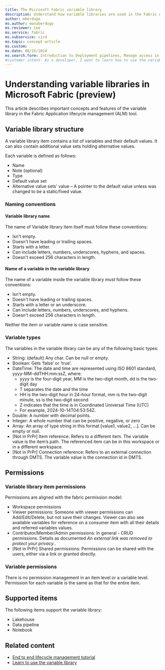 ```yaml
---
title: The Microsoft Fabric variable library
description: Understand how variable libraries are used in the Fabric Application lifecycle management (ALM) tool.
author: mberdugo
ms.author: monaberdugo
ms.reviewer: Lee
ms.service: fabric
ms.subservice: cicd
ms.topic: concept-article
ms.custom:
ms.date: 08/15/2024
ms.search.form: Introduction to Deployment pipelines, Manage access in Deployment pipelines, Deployment pipelines operations
#customer intent: As a developer, I want to learn how to use the variable library item in the Microsoft Fabric Application lifecycle management (ALM) tool, so that I can manage my content lifecycle.
---
```


# Understanding variable libraries in Microsoft Fabric (preview)

This article describes important concepts and features of the variable library in the Fabric Application lifecycle management (ALM) tool.

## Variable library structure

A variable library item contains a list of variables and their default values. It can also contain additional value sets holding alternative values.

Each variable is defined as follows:

- Name
- Note (optional)
- Type
- Default value set
- Alternative value sets’ value – A pointer to the default value unless was changed to be a static/fixed value.

### Naming conventions

#### Variable library name

The name of Variable library item itself must follow these conventions:

- Isn't empty.
- Doesn't have leading or trailing spaces.
- Starts with a letter.
- Can include letters, numbers, underscores, hyphens, and spaces.
- Doesn't exceed 256 characters in length.

#### Name of a variable in the variable library

The name of a variable inside the variable library must follow these conventions:

- Isn't empty.
- Doesn't have leading or trailing spaces.
- Starts with a letter or an underscore.
- Can include letters, numbers, underscores, and hyphens.
- Doesn't exceed 256 characters in length.

Neither the item or variable name is case sensitive.

### Variable types

The variables in the variable library can be any of the following basic types:

- String: (default) Any char. Can be null or empty.
- Boolean: Gets ‘false’ or ‘true’.
- DateTime: The date and time are represented using ISO 8601 standard, yyyy-MM-ddTHH:mm:ssZ, where:
  - yyyy is the four-digit year, MM is the two-digit month, dd is the two-digit day
  - T separates the date and the time
  - HH is the two-digit hour in 24-hour format, mm is the two-digit minute, ss is the two-digit second
  - Z indicates that the time is in Coordinated Universal Time (UTC)
  - For example, 2024-10-14T04:53:54Z.
- Double: A number with decimal points.
- Integer: A whole number that can be positive, negative, or zero
- Array: An array of type string in this format [value1, value2, …]. Can be empty or null.
- [Not in PrPr] Item reference: Refers to a different item. The variable value is the item’s path. The referenced item can be in this workspace or in a different workspace.
- [Not in PrPr] Connection reference: Refers to an external connection through DMTS. The variable value is the connection id in DMTS.

## Permissions

### Variable library item permissions

Permissions are aligned with the fabric permission model:

- Workspace permissions
- Viewer permissions: Someone with viewer permissions can Add/Edit/Delete, but not save their changes. Viewer can also see available variables for reference on a consumer item with all their details and referred variables values.
- Contributor/Member/Admin permissions: In general - CRUD permissions. Details as documented *An external link was removed to protect your privacy.*.
- [Not in PrPr] Shared permissions: Permissions can be shared with the users, either via a link or granted directly.

### Variable permissions

There is no permission management in an item level or a variable level. Permission for each variable is the same as that for the entire item.

## Supported items

The following items support the variable library:

- Lakehouse
- Data pipeline
- Notebook

## Related content

- [End to end lifecycle management tutorial](../cicd-tutorial.md)
- [Learn to use the variable library](./get-started-with-variable-libraries.md)
